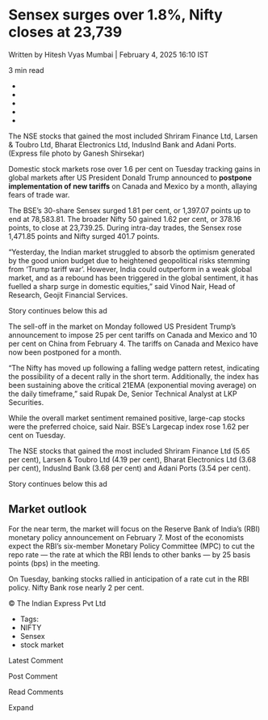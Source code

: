 # Sensex surges over 1.8%, Nifty closes at 23,739

Written by Hitesh Vyas Mumbai | February 4, 2025 16:10 IST

3 min read

  * 
  * 
  * 
  * 
  * 

The NSE stocks that gained the most included Shriram Finance Ltd, Larsen &
Toubro Ltd, Bharat Electronics Ltd, IndusInd Bank and Adani Ports. (Express
file photo by Ganesh Shirsekar)

Domestic stock markets rose over 1.6 per cent on Tuesday tracking gains in
global markets after US President Donald Trump announced to **postpone
implementation of new tariffs** on Canada and Mexico by a month, allaying
fears of trade war.

The BSE’s 30-share Sensex surged 1.81 per cent, or 1,397.07 points up to end
at 78,583.81. The broader Nifty 50 gained 1.62 per cent, or 378.16 points, to
close at 23,739.25. During intra-day trades, the Sensex rose 1,471.85 points
and Nifty surged 401.7 points.

“Yesterday, the Indian market struggled to absorb the optimism generated by
the good union budget due to heightened geopolitical risks stemming from
‘Trump tariff war’. However, India could outperform in a weak global market,
and as a rebound has been triggered in the global sentiment, it has fuelled a
sharp surge in domestic equities,” said Vinod Nair, Head of Research, Geojit
Financial Services.

Story continues below this ad

The sell-off in the market on Monday followed US President Trump’s
announcement to impose 25 per cent tariffs on Canada and Mexico and 10 per
cent on China from February 4. The tariffs on Canada and Mexico have now been
postponed for a month.

“The Nifty has moved up following a falling wedge pattern retest, indicating
the possibility of a decent rally in the short term. Additionally, the index
has been sustaining above the critical 21EMA (exponential moving average) on
the daily timeframe,” said Rupak De, Senior Technical Analyst at LKP
Securities.

While the overall market sentiment remained positive, large-cap stocks were
the preferred choice, said Nair. BSE’s Largecap index rose 1.62 per cent on
Tuesday.

The NSE stocks that gained the most included Shriram Finance Ltd (5.65 per
cent), Larsen & Toubro Ltd (4.19 per cent), Bharat Electronics Ltd (3.68 per
cent), IndusInd Bank (3.68 per cent) and Adani Ports (3.54 per cent).

Story continues below this ad

## Market outlook

For the near term, the market will focus on the Reserve Bank of India’s (RBI)
monetary policy announcement on February 7. Most of the economists expect the
RBI’s six-member Monetary Policy Committee (MPC) to cut the repo rate — the
rate at which the RBI lends to other banks — by 25 basis points (bps) in the
meeting.

On Tuesday, banking stocks rallied in anticipation of a rate cut in the RBI
policy. Nifty Bank rose nearly 2 per cent.

© The Indian Express Pvt Ltd

  * Tags:
  * NIFTY
  * Sensex
  * stock market

Latest Comment

Post Comment

Read Comments

Expand

